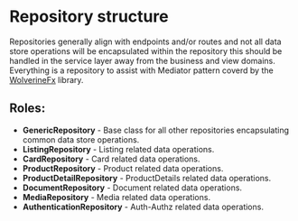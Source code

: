 # Repository structure
Repositories generally align with endpoints and/or routes and not all data store operations will be encapsulated within the repository this should be handled 
in the service layer away from the business and view domains.  Everything is a repository to assist with Mediator pattern coverd by 
the [WolverineFx](https://github.com/JasperFx/wolverine) library.

## Roles:
- **GenericRepository** - Base class for all other repositories encapsulating common data store operations.
- **ListingRepository** - Listing related data operations.
- **CardRepository** - Card related data operations.
- **ProductRepository** - Product related data operations.
- **ProductDetailRepository** - ProductDetails related data operations.
- **DocumentRepository** - Document related data operations.
- **MediaRepository** - Media related data operations.
- **AuthenticationRepository** - Auth-Authz related data operations.
